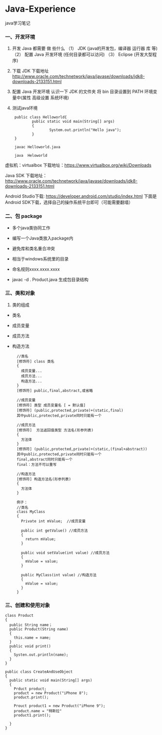 # Java-Experience
java学习笔记

### 一、开发环境

1. 开发 Java 都需要 做 些什么
（1） JDK  (java的开发包，编译器 运行器 库 等)
（2） 配置 Java 开发环境 (任何目录都可以访问)
（3） Eclipse (开发大型程序)

2. 下载 JDK
下载地址
http://www.oracle.com/technetwork/java/javase/downloads/jdk8-downloads-2133151.html

3. 配置 Java  开发环境
认识一下 JDK 的文件夹
将 bin 目录设置到 PATH 环境变量中(属性 高级设置 系统环境)

4. 测试java环境

        public class Helloworld{
        		public static void main(String[] args)
        		{
        				System.out.println("Hello java");
        		}
        }

        javac Helloworld.java

        java  Heloworld



虚拟机：virtualbox
下载地址：https://www.virtualbox.org/wiki/Downloads

Java SDK
下载地址：http://www.oracle.com/technetwork/java/javase/downloads/jdk8-downloads-2133151.html

Android Studio下载: https://developer.android.com/studio/index.html
下面是Android SDK下载，选择自己的操作系统平台即可（可能需要翻墙）

###  二、包 package

- 多个java类协同工作

- 编写一个Java类放入package内

- 避免库和类名重合冲突

- 相当于windows系统里的目录

- 命名规则xxxx.xxxx.xxxx

- javac -d . Product.java 生成包目录结构

### 三、类和对象

1. 类的组成

 - 类名
 - 成员变量
 - 成员方法
 - 构造方法

         //类名
         [修饰符] class 类名
         {
           成员变量...
           成员方法...
           构造方法...
         }
         [修饰符] public,final,abstract,或省略

         //成员变量
         [修饰符] 类型 成员变量名 [ = 默认值]
         [修饰符] (public,protected,private)+(static,final)
         其中public,protected,private同时只能有一个

         //成员方法
         [修饰符]  方法返回值类型 方法名(形参列表)
         {
           方法体
         }
         [修饰符] (public,protected,private)+(static,(final+abstract))
         其中public,protected,private同时只能有一个
         final,abstract同时只能有一个
         final：方法不可以重写

         //构造方法
         [修饰符] 构造方法名(形参列表)
         {
           方法体
         }

         例子：
         //类名
         class MyClass
         {
           Private int mValue;  //成员变量

           public int getValue() //成员方法
           {
             return mValue;
           }

           public void setValue(int value) //成员方法
           {
             mValue = value;
           }

           public MyClass(int value) //构造方法
           {
             mValue = value;
           }
         }

### 三、创建和使用对象

    class Product
    {
      public String name；
      public Product(String name)
      {
        this.name = name;
      }
      public void print()
      {
        Systen.out.println(name);
      }
    }

    public class CreateAndUseObject
    {
      public static void main(String[] args)
      {
        Prduct product;
        product = new Product("iPhone 8");
        product.print();

        Prouct product1 = new Product("iPhone 9");
        product.name = "特斯拉"
        product1.print();

      }
    }

